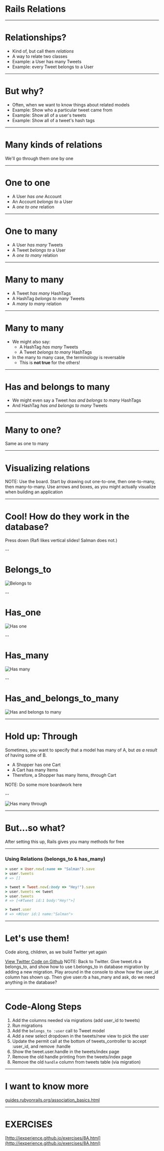 # Rails Relations

---

# Relationships?

* Kind of, but call them *relations*
* A way to relate two classes
* Example: a User has many Tweets
* Example: every Tweet belongs to a User

---

# But why?

* Often, when we want to know things about related models
* Example: Show who a particular tweet came from
* Example: Show all of a user's tweets
* Example: Show all of a tweet's hash tags

---

# Many kinds of relations

We'll go through them one by one

---

# One to one

* A User *has one* Account
* An Account *belongs to* a User
* A *one to one* relation

---

# One to many

* A User *has many* Tweets
* A Tweet *belongs to* a User
* A *one to many* relation

---

# Many to many

* A Tweet *has many* HashTags
* A HashTag *belongs to many* Tweets
* A *many to many* relation

---

# Many to many 

* We might also say:
  * A HashTag *has many* Tweets
  * A Tweet *belongs to many* HashTags
* In the many to many case, the terminology is reversable
  * This is **not true** for the others!

---

# Has and belongs to many

* We might even say a Tweet *has and belongs to many* HashTags
* And HashTag *has and belongs to many* Tweets

---

# Many to one?

Same as one to many

---

# Visualizing relations

NOTE: Use the board. Start by drawing out one-to-one, then one-to-many, then many-to-many. Use arrows and boxes, as you might actually visualize when building an application

---

# Cool! How do they work in the database?

Press down (Rafi likes vertical slides! Salman does not.)

--

# Belongs_to

![Belongs to](/images/slides/8A/belongs_to.png)

--

# Has_one

![Has one](/images/slides/8A/has_one.png)

--

# Has_many

![Has many](/images/slides/8A/has_many.png)

--

# Has_and_belongs_to_many

![Has and belongs to many](/images/slides/8A/has_and_belongs_to_many.png)

---

# Hold up: Through

Sometimes, you want to specify that a model has many of A, but *as a result* of having some of B.

* A Shopper has one Cart
* A Cart has many Items
* Therefore, a Shopper has many Items, *through* Cart

NOTE: Do some more boardwork here

--

![Has many through](/images/slides/8A/has_many_through.png)

---

# But...so what?

After setting this up, Rails gives you many methods for free

---

### Using Relations (belongs_to & has_many)

```ruby
> user = User.new(:name => "Salman").save
> user.tweets
# => []

> tweet = Tweet.new(:body => "Hey!").save
> user.tweets << tweet
> user.tweets
# => [<#Tweet id:1 body:"Hey!">]

> tweet.user
# => <#User id:1 name:"Salman">
```

---

# Let's use them!
     
     
Code along, children, as we build Twitter yet again

[View Twitter Code on Github](https://github.com/iExperience/twitter/tree/8ae95013dc6195d9ec8557497e5d865b5bf0e412)
NOTE: Back to Twitter. Give tweet.rb a belongs_to, and show how to use t.belongs_to in database migration by adding a new migration. Play around in the console to show how the user_id column has shown up. Then give user.rb a has_many and ask, do we need anything in the database?

---
# Code-Along Steps

1. Add the columns needed via migrations (add user_id to tweets)
2. Run migrations
3. Add the ```belongs_to :user``` call to Tweet model
4. Add a new select dropdown in the tweets/new view to pick the user
5. Update the permit call at the bottom of tweets_controller to accept :user_id, and remove :handle
6. Show the tweet.user.handle in the tweets/index page
7. Remove the old handle printing from the tweets/index page
8. Remove the old ```handle``` column from tweets table (via migration)

---

# I want to know more

[guides.rubyonrails.org/association_basics.html](http://guides.rubyonrails.org/association_basics.html)

--- 

# EXERCISES

[http://iexperience.github.io/exercises/8A.html](http://iexperience.github.io/exercises/8A.html)
